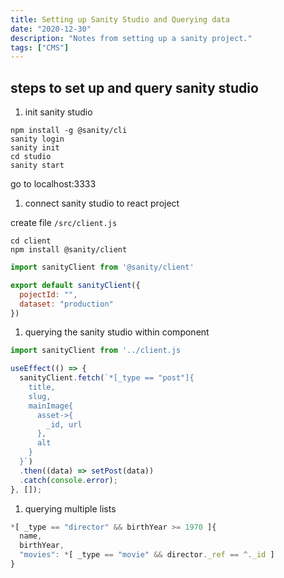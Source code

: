 ```yaml
---
title: Setting up Sanity Studio and Querying data
date: "2020-12-30"
description: "Notes from setting up a sanity project."
tags: ["CMS"]
---
```


## steps to set up and query sanity studio 

1. init sanity studio 

``` 
npm install -g @sanity/cli
sanity login
sanity init 
cd studio
sanity start
```

go to localhost:3333

1. connect sanity studio to react project

create file `/src/client.js`

```
cd client
npm install @sanity/client
```

```js 
import sanityClient from '@sanity/client'

export default sanityClient({
  pojectId: "",
  dataset: "production"
})
```

1. querying the sanity studio within component

```js
import sanityClient from '../client.js

useEffect(() => {
  sanityClient.fetch(`*[_type == "post"]{
    title,
    slug,
    mainImage{
      asset->{
        _id, url
      },
      alt
    }
  }`)
  .then((data) => setPost(data))
  .catch(console.error);
}, []);
```

1. querying multiple lists 

```js
*[ _type == "director" && birthYear >= 1970 ]{
  name,
  birthYear,
  "movies": *[ _type == "movie" && director._ref == ^._id ]
}
```